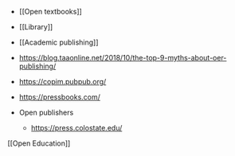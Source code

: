   - [[Open textbooks]]
  - [[Library]]
  - [[Academic publishing]]

  - https://blog.taaonline.net/2018/10/the-top-9-myths-about-oer-publishing/
  - https://copim.pubpub.org/
  - https://pressbooks.com/

  - Open publishers
      - https://press.colostate.edu/

[[Open Education]]